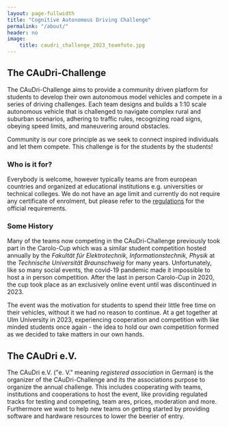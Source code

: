 ```yaml
---
layout: page-fullwidth
title: "Cognitive Autonomous Driving Challenge"
permalink: "/about/"
header: no
image:
    title: caudri_challenge_2023_teamfoto.jpg
---
```

## The CAuDri-Challenge
The CAuDri-Challenge aims to provide a community driven platform for students to develop their own autonomous model vehicles and compete in a series of driving challenges.
Each team designs and builds a 1:10 scale autonomous vehicle that is challenged to navigate complex rural and suburban scenarios, adhering to traffic rules, recognizing road signs, obeying speed limits, and maneuvering around obstacles.

Community is our core principle as we seek to connect inspired individuals and let them compete. This challenge is for the students by the students!

### Who is it for?
Everybody is welcome, however typically teams are from european countries and organized at educational institutions e.g. universities or technical colleges. We do not have an age limit and currently do not require any certificate of enrolment, but please refer to the [regulations](/regulations/) for the official requirements.

### Some History
Many of the teams now competing in the CAuDri-Challenge previously took part in the Carolo-Cup which was a similar student competition hosted annually by the *Fakultät für Elektrotechnik, Informationstechnik, Physik* at the *Technische Universität Braunschweig* for many years. Unfortunately, like so many social events, the covid-19 pandemic made it impossible to host a in person competition. After the last in person Carolo-Cup in 2020, the cup took place as an exclusively online event until was discontinued in 2023. 

The event was the motivation for students to spend their little free time on their vehicles, without it we had no reason to continue. At a get together at Ulm University in 2023, experiencing cooperation and competition with like minded students once again - the idea to hold our own competition formed as we decided to take matters in our own hands. 

## The CAuDri e.V.
The CAuDri e.V. ("e. V." meaning *registered association* in German) is the organizer of the CAuDri-Challenge and its the associations purpose to organize the annual challenge. This includes cooperating with teams, institutions and cooperations to host the event, like providing regulated tracks for testing and competing, team ares, prices, moderation and more. Furthermore we want to help new teams on getting started by providing software and hardware resources to lower the beerier of entry.





